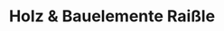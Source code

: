 ---
title: "Holz & Bauelemente Raißle"
url: /heideland/holz-und-bauelemente-raissle/
shop: Spielzeug
---